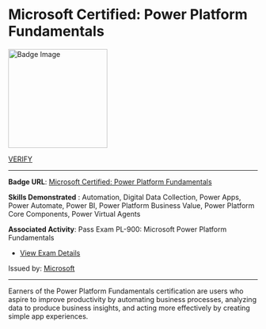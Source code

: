 # __Microsoft Certified: Power Platform Fundamentals__
<a href='#'>
<img alt='Badge Image' width='200px' src='https://images.credly.com/images/2a6251f2-737b-4bf6-9190-d77570cc76fc/CERT-Fundamentals-Power-Platform.png'></a>

 [VERIFY](https://www.credly.com/badges/97e4385a-01fe-407d-919f-14c7f00fb9aa/public_url)

---

**Badge URL**: [Microsoft Certified: Power Platform Fundamentals](https://www.credly.com/org/microsoft-certification/badge/microsoft-certified-power-platform-fundamentals)

**Skills Demonstrated** : Automation, Digital Data Collection, Power Apps, Power Automate, Power BI, Power Platform Business Value, Power Platform Core Components, Power Virtual Agents

**Associated Activity**: Pass Exam PL-900: Microsoft Power Platform Fundamentals
- [View Exam Details](https://docs.microsoft.com/learn/certifications/exams/pl-900)

Issued by: [Microsoft](https://www.credly.com/org/microsoft-certification)

---

Earners of the Power Platform Fundamentals certification are users who aspire to improve productivity by automating business processes, analyzing data to produce business insights, and acting more effectively by creating simple app experiences.

